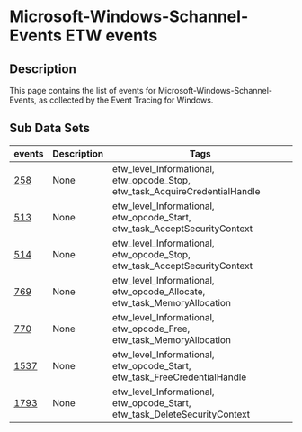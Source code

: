 # Microsoft-Windows-Schannel-Events ETW events

## Description
This page contains the list of events for Microsoft-Windows-Schannel-Events, as collected by the Event Tracing for Windows.

## Sub Data Sets
|events|Description|Tags|
|---|---|---|
|[258](events/event-258.md)|None|etw_level_Informational, etw_opcode_Stop, etw_task_AcquireCredentialHandle|
|[513](events/event-513.md)|None|etw_level_Informational, etw_opcode_Start, etw_task_AcceptSecurityContext|
|[514](events/event-514.md)|None|etw_level_Informational, etw_opcode_Stop, etw_task_AcceptSecurityContext|
|[769](events/event-769.md)|None|etw_level_Informational, etw_opcode_Allocate, etw_task_MemoryAllocation|
|[770](events/event-770.md)|None|etw_level_Informational, etw_opcode_Free, etw_task_MemoryAllocation|
|[1537](events/event-1537.md)|None|etw_level_Informational, etw_opcode_Start, etw_task_FreeCredentialHandle|
|[1793](events/event-1793.md)|None|etw_level_Informational, etw_opcode_Start, etw_task_DeleteSecurityContext|
